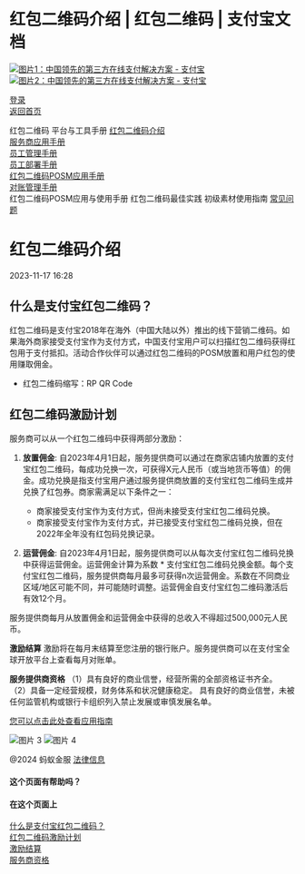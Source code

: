 红包二维码介绍 | 红包二维码 | 支付宝文档
==================

[![图片1：中国领先的第三方在线支付解决方案 - 支付宝](https://ac.alipay.com/storage/2024/3/26/d66c43c0-440d-4c97-9976-f2028a2c8c5e.svg)![图片2：中国领先的第三方在线支付解决方案 - 支付宝](https://ac.alipay.com/storage/2024/3/26/a48bd336-aea0-4f16-bf83-616eacbb4434.svg)](/docs/)

[登录](https://global.alipay.com/ilogin/account_login.htm?goto=https%3A%2F%2Fglobal.alipay.com%2Fdocs%2Fac%2Fredpacket%2Fscrzsv)  
[返回首页](../../)

红包二维码
平台与工具手册
[红包二维码介绍](/docs/ac/redpacket/scrzsv)  
[服务商应用手册](/docs/ac/redpacket/intro)  
[员工管理手册](/docs/ac/redpacket/dt82mk)  
[员工部署手册](/docs/ac/redpacket/kf153c)  
[红包二维码POSM应用手册](/docs/ac/redpacket/fwfd9w)  
[对账管理手册](/docs/ac/redpacket/rw3egu)  
红包二维码POSM应用与使用手册
红包二维码最佳实践
初级素材使用指南
[常见问题](/docs/ac/redpacket/faq)

红包二维码介绍
===============================  
2023-11-17 16:28

什么是支付宝红包二维码？
---------------------------

红包二维码是支付宝2018年在海外（中国大陆以外）推出的线下营销二维码。如果海外商家接受支付宝作为支付方式，中国支付宝用户可以扫描红包二维码获得红包用于支付抵扣。活动合作伙伴可以通过红包二维码的POSM放置和用户红包的使用赚取佣金。

* 红包二维码缩写：RP QR Code

红包二维码激励计划
-------------------

服务商可以从一个红包二维码中获得两部分激励：
1. **放置佣金**: 自2023年4月1日起，服务提供商可以通过在商家店铺内放置的支付宝红包二维码，每成功兑换一次，可获得X元人民币（或当地货币等值）的佣金。成功兑换是指支付宝用户通过服务提供商放置的支付宝红包二维码生成并兑换了红包券。商家需满足以下条件之一：
   * 商家接受支付宝作为支付方式，但尚未接受支付宝红包二维码兑换。
   * 商家接受支付宝作为支付方式，并已接受支付宝红包二维码兑换，但在2022年全年没有红包码兑换记录。

2. **运营佣金**: 自2023年4月1日起，服务提供商可以从每次支付宝红包二维码兑换中获得运营佣金。运营佣金计算为系数 \* 支付宝红包二维码兑换金额。每个支付宝红包二维码，服务提供商每月最多可获得n次运营佣金。系数在不同商业区域/地区可能不同，并可能随时调整。运营佣金自支付宝红包二维码激活后有效12个月。

服务提供商每月从放置佣金和运营佣金中获得的总收入不得超过500,000元人民币。

**激励结算**
激励将在每月末结算至您注册的银行账户。服务提供商可以在支付宝全球开放平台上查看每月对账单。

**服务提供商资格**
（1）具有良好的商业信誉，经营所需的全部资格证书齐全。
（2）具备一定经营规模，财务体系和状况健康稳定。
具有良好的商业信誉，未被任何监管机构或银行卡组织列入禁止发展或审慎发展名单。

[您可以点击此处查看应用指南](https://global.alipay.com/doc/redpacket/intro)  

![图片 3](https://ac.alipay.com/storage/2021/5/20/19b2c126-9442-4f16-8f20-e539b1db482a.png) ![图片 4](https://ac.alipay.com/storage/2021/5/20/e9f3f154-dbf0-455f-89f0-b3d4e0c14481.png)  

@2024 蚂蚁金服 [法律信息](https://global.alipay.com/docs/ac/platform/membership)  

#### 这个页面有帮助吗？  

#### 在这个页面上  

[什么是支付宝红包二维码？](#d62a0d39 "什么是支付宝红包二维码？")  
[红包二维码激励计划](#f330064a "红包二维码激励计划")  
[激励结算](#16641f77 "激励结算")  
[服务商资格](#427816c3 "服务商资格")